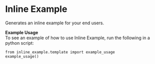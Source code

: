 # Inline Example

Generates an inline example for your end users.  

**Example Usage**  
To see an example of how to use Inline Example, run the following in a python script:  

```
from inline_example.template import example_usage
example_usage()
```